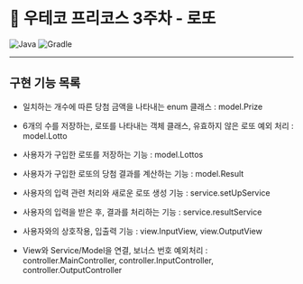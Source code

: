 # 🎰 우테코 프리코스 3주차 - 로또

![Java](https://img.shields.io/badge/Java-21-blue.svg)
![Gradle](https://img.shields.io/badge/Gradle-8.7-green.svg)
<hr>

## 구현 기능 목록

- 일치하는 개수에 따른 당첨 금액을 나타내는 enum 클래스 : model.Prize


- 6개의 수를 저장하는, 로또를 나타내는 객체 클래스, 유효하지 않은 로또 예외 처리 : model.Lotto


- 사용자가 구입한 로또를 저장하는 기능 : model.Lottos


- 사용자가 구입한 로또의 당첨 결과를 계산하는 기능 : model.Result


- 사용자의 입력 관련 처리와 새로운 로또 생성 기능 : service.setUpService


- 사용자의 입력을 받은 후, 결과를 처리하는 기능 : service.resultService


- 사용자와의 상호작용, 입출력 기능 : view.InputView, view.OutputView


- View와 Service/Model을 연결, 보너스 번호 예외처리 : controller.MainController, controller.InputController,
  controller.OutputController
